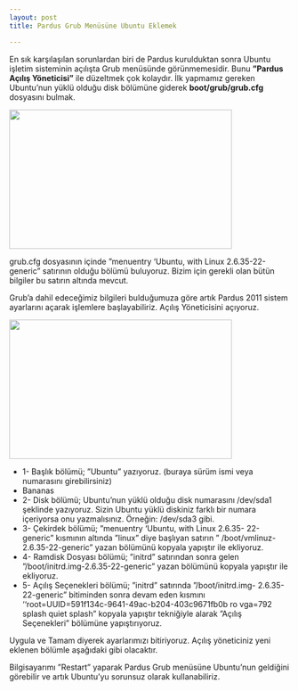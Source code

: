```yaml
---
layout: post
title: Pardus Grub Menüsüne Ubuntu Eklemek

---
```


En sık karşılaşılan sorunlardan biri de Pardus kurulduktan sonra Ubuntu işletim sisteminin açılışta Grub menüsünde görünmemesidir.
Bunu <b>”Pardus Açılış Yöneticisi”</b> ile düzeltmek çok kolaydır.
İlk yapmamız gereken Ubuntu’nun yüklü olduğu disk bölümüne
giderek <b>boot/grub/grub.cfg</b> dosyasını bulmak.

<img src="/chrome/yazılar/pardus/1.png"  width="400" height="250" />

grub.cfg dosyasının içinde ”menuentry ‘Ubuntu, with Linux
2.6.35-22-generic” satırının olduğu bölümü buluyoruz. Bizim için
gerekli olan bütün bilgiler bu satırın altında mevcut.


Grub’a dahil edeceğimiz bilgileri bulduğumuza göre artık Pardus
2011 sistem ayarlarını açarak işlemlere başlayabiliriz.
Açılış Yöneticisini açıyoruz.

<img src="/chrome/yazılar/pardus/2.png"  width="400" height="250" />
<br />
<ul type="disc">
 <li>
1- Başlık bölümü; ”Ubuntu” yazıyoruz. (buraya sürüm ismi veya
numarasını girebilirsiniz)
</li>
 <li>Bananas</li>
 <li>2- Disk bölümü; Ubuntu’nun yüklü olduğu disk numarasını
/dev/sda1 şeklinde yazıyoruz. Sizin Ubuntu yüklü diskiniz farklı bir
numara içeriyorsa onu yazmalısınız. Örneğin: /dev/sda3 gibi.</li>
 <li>3- Çekirdek bölümü; ”menuentry ‘Ubuntu, with Linux 2.6.35-
22-generic” kısmının altında ”linux” diye başlıyan satırın ”
/boot/vmlinuz-2.6.35-22-generic” yazan bölümünü kopyala
yapıştır ile ekliyoruz.</li>
 <li>4- Ramdisk Dosyası bölümü; ”initrd” satırından sonra gelen
”/boot/initrd.img-2.6.35-22-generic” yazan bölümünü kopyala
yapıştır ile ekliyoruz.</li>
 <li>5- Açılış Seçenekleri bölümü; ”initrd” satırında ”/boot/initrd.img-
2.6.35-22-generic” bitiminden sonra devam eden kısmını
‘‘root=UUID=591f134c-9641-49ac-b204-403c9671fb0b
ro
vga=792 splash quiet splash” kopyala yapıştır tekniğiyle alarak
”Açılış Seçenekleri” bölümüne yapıştırıyoruz.
</li>
</ul>  





Uygula ve Tamam diyerek ayarlarımızı bitiriyoruz.
Açılış yöneticiniz yeni eklenen bölümle aşağıdaki gibi olacaktır.

Bilgisayarımı ”Restart” yaparak Pardus Grub menüsüne Ubuntu’nun geldiğini görebilir ve artık Ubuntu’yu sorunsuz olarak kullanabiliriz.
